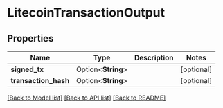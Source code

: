 # LitecoinTransactionOutput

## Properties

Name | Type | Description | Notes
------------ | ------------- | ------------- | -------------
**signed_tx** | Option<**String**> |  | [optional]
**transaction_hash** | Option<**String**> |  | [optional]

[[Back to Model list]](../README.md#documentation-for-models) [[Back to API list]](../README.md#documentation-for-api-endpoints) [[Back to README]](../README.md)


